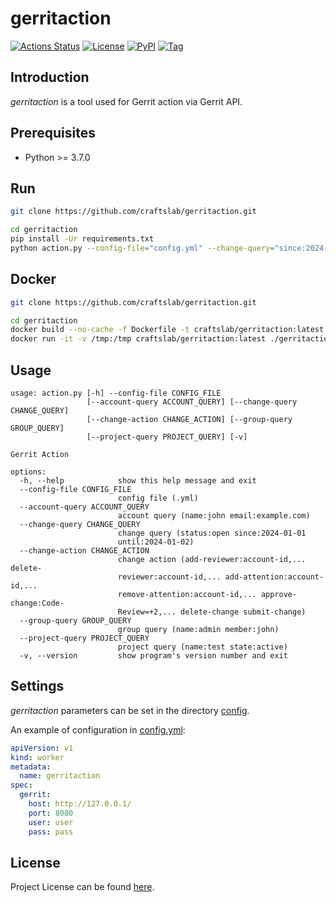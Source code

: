 # gerritaction

[![Actions Status](https://github.com/craftslab/gerritaction/workflows/CI/badge.svg?branch=master&event=push)](https://github.com/craftslab/gerritaction/actions?query=workflow%3ACI)
[![License](https://img.shields.io/github/license/craftslab/gerritaction.svg?color=brightgreen)](https://github.com/craftslab/gerritaction/blob/master/LICENSE)
[![PyPI](https://img.shields.io/pypi/v/gerritaction.svg?color=brightgreen)](https://pypi.org/project/gerritaction)
[![Tag](https://img.shields.io/github/tag/craftslab/gerritaction.svg?color=brightgreen)](https://github.com/craftslab/gerritaction/tags)



## Introduction

*gerritaction* is a tool used for Gerrit action via Gerrit API.



## Prerequisites

- Python >= 3.7.0



## Run

```bash
git clone https://github.com/craftslab/gerritaction.git

cd gerritaction
pip install -Ur requirements.txt
python action.py --config-file="config.yml" --change-query="since:2024-01-01 until:2024-01-02"
```



## Docker

```bash
git clone https://github.com/craftslab/gerritaction.git

cd gerritaction
docker build --no-cache -f Dockerfile -t craftslab/gerritaction:latest .
docker run -it -v /tmp:/tmp craftslab/gerritaction:latest ./gerritaction --config-file="config.yml" --change-query="since:2024-01-01 until:2024-01-02"
```



## Usage

```
usage: action.py [-h] --config-file CONFIG_FILE
                 [--account-query ACCOUNT_QUERY] [--change-query CHANGE_QUERY]
                 [--change-action CHANGE_ACTION] [--group-query GROUP_QUERY]
                 [--project-query PROJECT_QUERY] [-v]

Gerrit Action

options:
  -h, --help            show this help message and exit
  --config-file CONFIG_FILE
                        config file (.yml)
  --account-query ACCOUNT_QUERY
                        account query (name:john email:example.com)
  --change-query CHANGE_QUERY
                        change query (status:open since:2024-01-01
                        until:2024-01-02)
  --change-action CHANGE_ACTION
                        change action (add-reviewer:account-id,... delete-
                        reviewer:account-id,... add-attention:account-id,...
                        remove-attention:account-id,... approve-change:Code-
                        Review=+2,... delete-change submit-change)
  --group-query GROUP_QUERY
                        group query (name:admin member:john)
  --project-query PROJECT_QUERY
                        project query (name:test state:active)
  -v, --version         show program's version number and exit
```



## Settings

*gerritaction* parameters can be set in the directory [config](https://github.com/craftslab/gerritaction/blob/master/gerritaction/config).

An example of configuration in [config.yml](https://github.com/craftslab/gerritaction/blob/master/gerritaction/config/config.yml):

```yaml
apiVersion: v1
kind: worker
metadata:
  name: gerritaction
spec:
  gerrit:
    host: http://127.0.0.1/
    port: 8080
    user: user
    pass: pass
```



## License

Project License can be found [here](LICENSE).
